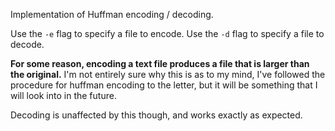 Implementation of Huffman encoding / decoding.

Use the `-e` flag to specify a file to encode.
Use the `-d` flag to specify a file to decode.

**For some reason, encoding a text file produces a file that is larger than the original.**
I'm not entirely sure why this is as to my mind, I've followed the procedure for huffman
encoding to the letter, but it will be something that I will look into in the future.

Decoding is unaffected by this though, and works exactly as expected.
